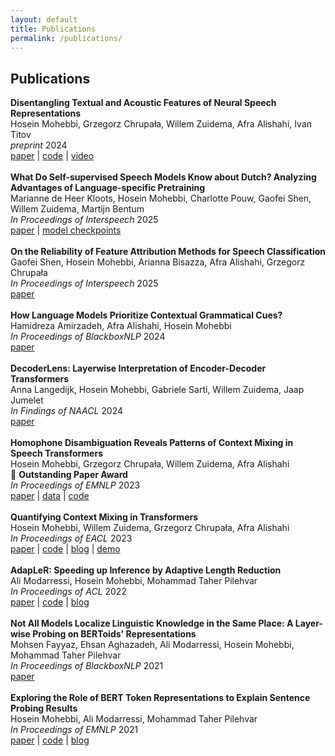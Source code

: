 ```yaml
---
layout: default
title: Publications
permalink: /publications/
---
```


## Publications

<ui>
<b>Disentangling Textual and Acoustic Features of Neural Speech Representations</b>
<br>Hosein Mohebbi, Grzegorz Chrupała, Willem Zuidema, Afra Alishahi, Ivan Titov<br>
<i>preprint</i> 2024<br>
<a href="https://arxiv.org/abs/2410.03037" target="_blank">paper</a> | <a href="https://github.com/hmohebbi/disentangling_representations" target="_blank">code</a> | <a href="https://youtu.be/QkDFCOf2tXM" target="_blank">video</a> 
<br><br>
</ui>

<ui>
<b>What Do Self-supervised Speech Models Know about Dutch? Analyzing Advantages of Language-specific Pretraining</b>
<br>Marianne de Heer Kloots, Hosein Mohebbi, Charlotte Pouw, Gaofei Shen, Willem Zuidema, Martijn Bentum<br>
<i>In Proceedings of Interspeech</i> 2025<br>
<a href="https://arxiv.org/abs/2506.00981" target="_blank">paper</a> | <a href="" target="_blank">model checkpoints</a>
<br><br>
</ui>

<ui>
<b>On the Reliability of Feature Attribution Methods for Speech Classification</b>
<br>Gaofei Shen, Hosein Mohebbi, Arianna Bisazza, Afra Alishahi, Grzegorz Chrupała<br>
<i>In Proceedings of Interspeech</i> 2025<br>
<a href="https://arxiv.org/abs/2505.16406" target="_blank">paper</a>
<br><br>
</ui>

<ui>
<b>How Language Models Prioritize Contextual Grammatical Cues?</b>
<br>Hamidreza Amirzadeh, Afra Alishahi, Hosein Mohebbi<br>
<i>In Proceedings of BlackboxNLP</i> 2024<br>
<a href="https://arxiv.org/abs/2410.03447" target="_blank">paper</a>
<br><br>
</ui>

<ui>
<b>DecoderLens: Layerwise Interpretation of Encoder-Decoder Transformers</b>
<br>Anna Langedijk, Hosein Mohebbi, Gabriele Sarti, Willem Zuidema, Jaap Jumelet<br>
<i>In Findings of NAACL</i> 2024<br>
<a href="https://aclanthology.org/2024.findings-naacl.296/" target="_blank">paper</a>
<br><br>
</ui>

<ui>
<b>Homophone Disambiguation Reveals Patterns of Context Mixing in Speech Transformers</b>
<br>Hosein Mohebbi, Grzegorz Chrupała, Willem Zuidema, Afra Alishahi<br>
<span class="emoji">🏅</span> <b>Outstanding Paper Award</b><br>
<i>In Proceedings of EMNLP</i> 2023<br>
<a href="https://aclanthology.org/2023.emnlp-main.513/" target="_blank">paper</a> | <a href="https://huggingface.co/datasets/hosein-m/french_homophone_asr" target="_blank">data</a> | <a href="https://github.com/hmohebbi/ContextMixingASR" target="_blank">code</a>
<br><br>
</ui>

<ui>
<b>Quantifying Context Mixing in Transformers</b>
<br>Hosein Mohebbi, Willem Zuidema, Grzegorz Chrupała, Afra Alishahi<br>
<i>In Proceedings of EACL</i> 2023<br>
<a href="https://aclanthology.org/2023.eacl-main.245/" target="_blank">paper</a> | <a href="https://github.com/hmohebbi/ValueZeroing" target="_blank">code</a> | <a href="https://hmohebbi.github.io/blog/value-zeroing" target="_blank">blog</a> | <a href="https://huggingface.co/spaces/amsterdamNLP/value-zeroing" target="_blank">demo</a>
<br><br>
</ui>

<ui>
<b>AdapLeR: Speeding up Inference by Adaptive Length Reduction</b>
<br>Ali Modarressi, Hosein Mohebbi, Mohammad Taher Pilehvar<br>
<i>In Proceedings of ACL</i> 2022<br>
<a href="https://aclanthology.org/2022.acl-long.1/" target="_blank">paper</a> | <a href="https://github.com/amodaresi/AdapLeR" target="_blank">code</a> | <a href="http://www.amodarressi.com/AdapLeR/" target="_blank">blog</a> 
<br><br>
</ui>

<ui>
<b>Not All Models Localize Linguistic Knowledge in the Same Place: A Layer-wise Probing on BERToids' Representations</b>
<br>Mohsen Fayyaz, Ehsan Aghazadeh, Ali Modarressi, Hosein Mohebbi, Mohammad Taher Pilehvar<br>
<i>In Proceedings of BlackboxNLP</i> 2021<br>
<a href="https://aclanthology.org/2021.blackboxnlp-1.29/" target="_blank">paper</a>
<br><br>
</ui>

<ui>
<b>Exploring the Role of BERT Token Representations to Explain Sentence Probing Results</b>
<br>Hosein Mohebbi, Ali Modarressi, Mohammad Taher Pilehvar<br>
<i>In Proceedings of EMNLP</i> 2021<br>
<a href="https://aclanthology.org/2021.emnlp-main.61/" target="_blank">paper</a> | <a href="https://github.com/hmohebbi/explain-probing-results" target="_blank">code</a> | <a href="https://hmohebbi.github.io//blog/explain-probing-results" target="_blank">blog</a> 
<br><br>
</ui>
